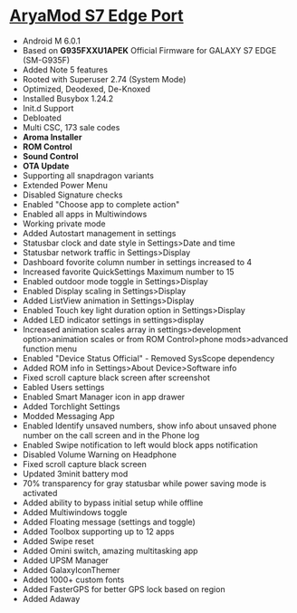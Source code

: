 
# [AryaMod S7 Edge Port](http://forum.xda-developers.com/galaxy-note-3/development/rom-aryamod-v1-3-tw-lollipop-5-1-1-t3326976)

  - Android M 6.0.1
  - Based on **G935FXXU1APEK** Official Firmware for GALAXY S7 EDGE (SM-G935F)
  - Added Note 5 features 
  - Rooted with Superuser 2.74 (System Mode)
  - Optimized, Deodexed, De-Knoxed
  - Installed Busybox 1.24.2
  - Init.d Support
  - Debloated
  - Multi CSC, 173 sale codes 
  - **Aroma Installer**
  - **ROM Control**
  - **Sound Control**
  - **OTA Update**
  - Supporting all snapdragon variants 
  - Extended Power Menu
  - Disabled Signature checks
  - Enabled "Choose app to complete action"
  - Enabled all apps in Multiwindows 
  - Working private mode 
  - Added Autostart management in settings
  - Statusbar clock and date style in Settings>Date and time
  - Statusbar network traffic in Settings>Display
  - Dashboard fovorite column number in settings increased to 4 
  - Increased favorite QuickSettings Maximum number to 15 
  - Enabled outdoor mode toggle in Settings>Display
  - Enabled Display scaling in Settings>Display
  - Added ListView animation in Settings>Display
  - Enabled Touch key light duration option in Settings>Display
  - Added LED indicator settings in settings>display
  - Increased animation scales array in settings>development option>animation scales or from ROM Control>phone mods>advanced function menu
  - Enabled "Device Status Official" - Removed SysScope dependency
  - Added ROM info in Settings>About Device>Software info 
  - Fixed scroll capture black screen after screenshot
  - Eabled Users settings 
  - Enabled Smart Manager icon in app drawer 
  - Added Torchlight Settings 
  - Modded Messaging App
  - Enabled Identify unsaved numbers, show info about unsaved phone number on the call screen and in the Phone log
  - Enabled Swipe notification to left would block apps notification 
  - Disabled Volume Warning on Headphone
  - Fixed scroll capture black screen
  - Updated 3minit battery mod 
  - 70% transparency for gray statusbar while power saving mode is activated
  - Added ability to bypass initial setup while offline 
  - Added Multiwindows toggle
  - Added Floating message (settings and toggle)
  - Added Toolbox supporting up to 12 apps
  - Added Swipe reset 
  - Added Omini switch, amazing multitasking app
  - Added UPSM Manager 
  - Added GalaxyIconThemer
  - Added 1000+ custom fonts
  - Added FasterGPS for better GPS lock based on region 
  - Added Adaway 
